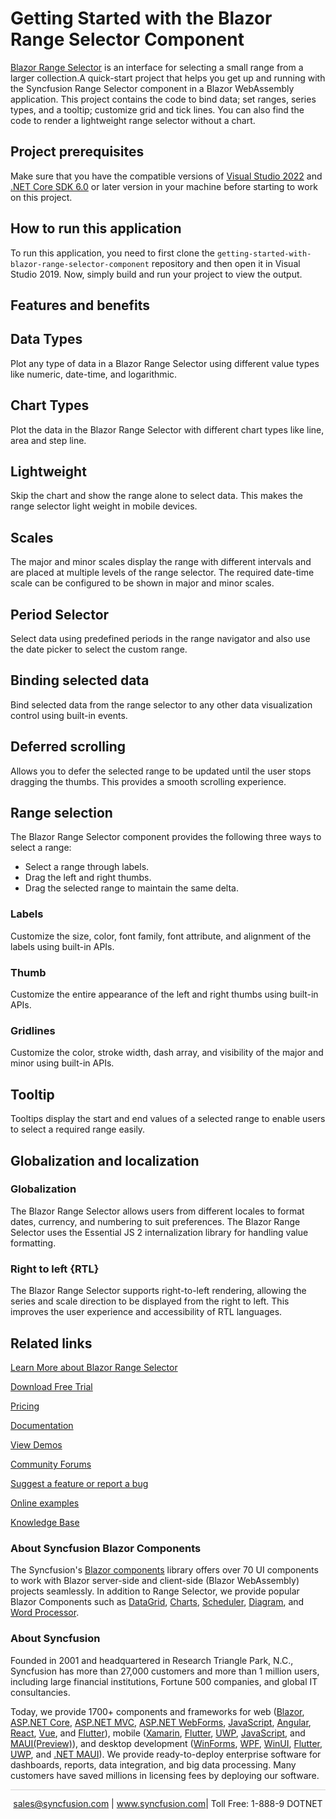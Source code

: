# Getting Started with the Blazor Range Selector Component
[Blazor Range Selector](https://www.syncfusion.com/blazor-components/blazor-range-selector?utm_source=github&utm_medium=listing&utm_campaign=blazor-range-selector-github-samples) is an interface for selecting a small range from a larger collection.A quick-start project that helps you get up and running with the Syncfusion Range Selector component in a Blazor WebAssembly application. This project contains the code to bind data; set ranges, series types, and a tooltip; customize grid and tick lines. You can also find the code to render a lightweight range selector without a chart.

## Project prerequisites
Make sure that you have the compatible versions of [Visual Studio 2022](https://visualstudio.microsoft.com/downloads/ ) and [.NET Core SDK 6.0](https://dotnet.microsoft.com/en-us/download/dotnet/6.0) or later version in your machine before starting to work on this project.

## How to run this application
To run this application, you need to first clone the `getting-started-with-blazor-range-selector-component` repository and then open it in Visual Studio 2019. Now, simply build and run your project to view the output.

## Features and benefits
## Data Types
Plot any type of data in a Blazor Range Selector using different value types like numeric, date-time, and logarithmic.

## Chart Types
Plot the data in the Blazor Range Selector with different chart types like line, area and step line.

## Lightweight
Skip the chart and show the range alone to select data. This makes the range selector light weight in mobile devices.

## Scales
The major and minor scales display the range with different intervals and are placed at multiple levels of the range selector. The required date-time scale can be configured to be shown in major and minor scales.
 
## Period Selector
Select data using predefined periods in the range navigator and also use the date picker to select the custom range.

## Binding selected data
Bind selected data from the range selector to any other data visualization control using built-in events.

## Deferred scrolling

Allows you to defer the selected range to be updated until the user stops dragging the thumbs. This provides a smooth scrolling experience.

## Range selection
The Blazor Range Selector component provides the following three ways to select a range:

* Select a range through labels.
* Drag the left and right thumbs.
* Drag the selected range to maintain the same delta.

### Labels
Customize the size, color, font family, font attribute, and alignment of the labels using built-in APIs.

### Thumb
Customize the entire appearance of the left and right thumbs using built-in APIs.

### Gridlines

Customize the color, stroke width, dash array, and visibility of the major and minor using built-in APIs.

## Tooltip
Tooltips display the start and end values of a selected range to enable users to select a required range easily.

## Globalization and localization 

### Globalization

The Blazor Range Selector allows users from different locales to format dates, currency, and numbering to suit preferences. The Blazor Range Selector uses the Essential JS 2 internalization library for handling value formatting.

### Right to left {RTL}

The Blazor Range Selector supports right-to-left rendering, allowing the series and scale direction to be displayed from the right to left. This improves the user experience and accessibility of RTL languages.

## Related links
[Learn More about Blazor Range Selector](https://www.syncfusion.com/blazor-components/blazor-range-selector?utm_source=github&utm_medium=listing&utm_campaign=blazor-range-selector-github-samples)

[Download Free Trial](https://www.syncfusion.com/downloads/blazor?utm_source=github&utm_medium=listing&utm_campaign=blazor-range-selector-github-samples)

[Pricing](https://www.syncfusion.com/sales/products/blazor?utm_source=github&utm_medium=listing&utm_campaign=blazor-range-selector-github-samples)

[Documentation](https://blazor.syncfusion.com/documentation/range-selector/getting-started?utm_source=github&utm_medium=listing&utm_campaign=blazor-range-selector-github-samples)

[View Demos](https://github.com/SyncfusionExamples/getting-started-with-blazor-range-selector-component.git?utm_source=github&utm_medium=listing&utm_campaign=blazor-range-selector-github-samples)

[Community Forums](https://www.syncfusion.com/forums/blazor-components?utm_source=github&utm_medium=listing&utm_campaign=blazor-range-selector-github-samples)

[Suggest a feature or report a bug](https://www.syncfusion.com/feedback/blazor-components?utm_source=github&utm_medium=listing&utm_campaign=blazor-range-selector-github-samples)

[Online examples](https://blazor.syncfusion.com/demos/range-selector/range-navigator?utm_source=github&utm_medium=listing&utm_campaign=blazor-range-selector-github-samples)

[Knowledge Base](https://www.syncfusion.com/kb/blazor-components?utm_source=github&utm_medium=listing&utm_campaign=blazor-range-selector-github-samples)

### About Syncfusion Blazor Components
The Syncfusion's [Blazor components](https://www.syncfusion.com/blazor-components?utm_source=github&utm_medium=listing&utm_campaign=blazor-range-selector-github-samples) library offers over 70 UI components to work with Blazor server-side and client-side (Blazor WebAssembly) projects seamlessly. In addition to Range Selector, we provide popular Blazor Components such as [DataGrid](https://www.syncfusion.com/blazor-range-selector-components/blazor-datagrid?utm_source=github&utm_medium=listing&utm_campaign=blazor-range-selector-github-samples), [Charts](https://www.syncfusion.com/blazor-components/blazor-charts?utm_source=github&utm_medium=listing&utm_campaign=blazor-range-selector-github-samples), [Scheduler](https://www.syncfusion.com/blazor-components/blazor-scheduler?utm_source=github&utm_medium=listing&utm_campaign=blazor-range-selector-github-samples), [Diagram](https://www.syncfusion.com/blazor-components/blazor-diagram?utm_source=github&utm_medium=listing&utm_campaign=blazor-range-selector-github-samples), and [Word Processor](https://www.syncfusion.com/blazor-components/blazor-word-processor?utm_source=github&utm_medium=listing&utm_campaign=blazor-range-selector-github-samples).

### About Syncfusion

Founded in 2001 and headquartered in Research Triangle Park, N.C., Syncfusion has more than 27,000 customers and more than 1 million users, including large financial institutions, Fortune 500 companies, and global IT consultancies.

Today, we provide 1700+ components and frameworks for web ([Blazor](https://www.syncfusion.com/blazor-components?utm_source=github&utm_medium=listing&utm_campaign=blazor-range-selector-github-samples), [ASP.NET Core](https://www.syncfusion.com/aspnet-core-ui-controls?utm_source=github&utm_medium=listing&utm_campaign=blazor-range-selector-github-samples), [ASP.NET MVC](https://www.syncfusion.com/aspnet-mvc-ui-controls?utm_source=github&utm_medium=listing&utm_campaign=blazor-range-selector-github-samples), [ASP.NET WebForms](https://www.syncfusion.com/jquery/aspnet-webforms-ui-controls?utm_source=github&utm_medium=listing&utm_campaign=blazor-range-selector-github-samples), [JavaScript](https://www.syncfusion.com/javascript-ui-controls?utm_source=github&utm_medium=listing&utm_campaign=blazor-range-selector-github-samples), [Angular](https://www.syncfusion.com/angular-ui-components?utm_source=github&utm_medium=listing&utm_campaign=blazor-range-selector-github-samples), [React](https://www.syncfusion.com/react-ui-components?utm_source=github&utm_medium=listing&utm_campaign=blazor-range-selector-github-samples), [Vue](https://www.syncfusion.com/vue-ui-components?utm_source=github&utm_medium=listing&utm_campaign=blazor-range-selector-github-samples), and [Flutter](https://www.syncfusion.com/flutter-widgets?utm_source=github&utm_medium=listing&utm_campaign=blazor-range-selector-github-samples)), mobile ([Xamarin](https://www.syncfusion.com/xamarin-ui-controls?utm_source=github&utm_medium=listing&utm_campaign=blazor-range-selector-github-samples), [Flutter](https://www.syncfusion.com/flutter-widgets?utm_source=github&utm_medium=listing&utm_campaign=blazor-range-selector-github-samples), [UWP](https://www.syncfusion.com/uwp-ui-controls?utm_source=github&utm_medium=listing&utm_campaign=blazor-range-selector-github-samples), [JavaScript](https://www.syncfusion.com/javascript-ui-controls?utm_source=github&utm_medium=listing&utm_campaign=blazor-range-selector-github-samples), and [MAUI(Preview)](https://www.syncfusion.com/maui-controls?utm_source=github&utm_medium=listing&utm_campaign=blazor-range-selector-github-samples)), and desktop development ([WinForms](https://www.syncfusion.com/winforms-ui-controls?utm_source=github&utm_medium=listing&utm_campaign=blazor-range-selector-github-samples), [WPF](https://www.syncfusion.com/wpf-controls?utm_source=github&utm_medium=listing&utm_campaign=blazor-range-selector-github-samples), [WinUI](https://www.syncfusion.com/winui-controls?utm_source=github&utm_medium=listing&utm_campaign=blazor-range-selector-github-samples), [Flutter](https://www.syncfusion.com/flutter-widgets?utm_source=github&utm_medium=listing&utm_campaign=blazor-range-selector-github-samples), [UWP](https://www.syncfusion.com/uwp-ui-controls?utm_source=github&utm_medium=listing&utm_campaign=blazor-range-selector-github-samples), and [.NET MAUI](https://www.syncfusion.com/maui-controls?utm_source=github&utm_medium=listing&utm_campaign=blazor-range-selector-github-samples)). We provide ready-to-deploy enterprise software for dashboards, reports, data integration, and big data processing. Many customers have saved millions in licensing fees by deploying our software.

<hr style="height:0.3px;border:none;color:lightgrey;background-color:lightgrey;" />

<p align="center">
<a href="mailto:sales@syncfusion.com?Subject=Syncfusion Blazor Range Selector - GitHub" target="_top">sales@syncfusion.com</a> | <a href="https://www.syncfusion.com?utm_source=github&utm_medium=listing&utm_campaign=blazor-range-selector-github-samples">www.syncfusion.com</a>| Toll Free: 1-888-9 DOTNET <br>
</p>
